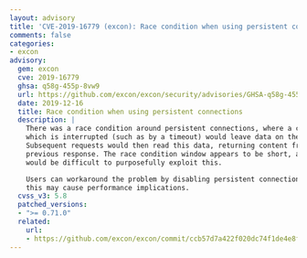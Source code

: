 ```yaml
---
layout: advisory
title: 'CVE-2019-16779 (excon): Race condition when using persistent connections'
comments: false
categories:
- excon
advisory:
  gem: excon
  cve: 2019-16779
  ghsa: q58g-455p-8vw9
  url: https://github.com/excon/excon/security/advisories/GHSA-q58g-455p-8vw9
  date: 2019-12-16
  title: Race condition when using persistent connections
  description: |
    There was a race condition around persistent connections, where a connection
    which is interrupted (such as by a timeout) would leave data on the socket.
    Subsequent requests would then read this data, returning content from the
    previous response. The race condition window appears to be short, and it
    would be difficult to purposefully exploit this.

    Users can workaround the problem by disabling persistent connections, though
    this may cause performance implications.
  cvss_v3: 5.8
  patched_versions:
  - ">= 0.71.0"
  related:
    url:
    - https://github.com/excon/excon/commit/ccb57d7a422f020dc74f1de4e8fb505ab46d8a29
---
```


